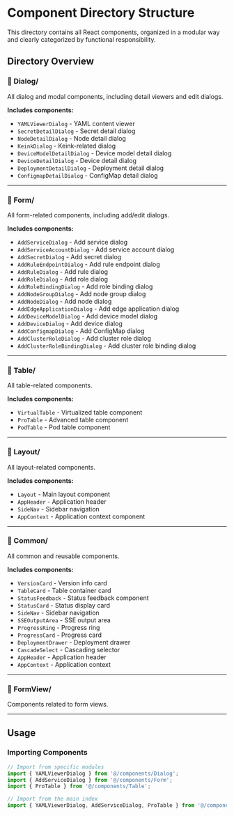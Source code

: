 # Component Directory Structure

This directory contains all React components, organized in a modular way and clearly categorized by functional responsibility.

## Directory Overview

### 📁 Dialog/
All dialog and modal components, including detail viewers and edit dialogs.

**Includes components:**
- `YAMLViewerDialog` - YAML content viewer  
- `SecretDetailDialog` - Secret detail dialog  
- `NodeDetailDialog` - Node detail dialog  
- `KeinkDialog` - Keink-related dialog  
- `DeviceModelDetailDialog` - Device model detail dialog  
- `DeviceDetailDialog` - Device detail dialog  
- `DeploymentDetailDialog` - Deployment detail dialog  
- `ConfigmapDetailDialog` - ConfigMap detail dialog  

---

### 📁 Form/
All form-related components, including add/edit dialogs.

**Includes components:**
- `AddServiceDialog` - Add service dialog  
- `AddServiceAccountDialog` - Add service account dialog  
- `AddSecretDialog` - Add secret dialog  
- `AddRuleEndpointDialog` - Add rule endpoint dialog  
- `AddRuleDialog` - Add rule dialog  
- `AddRoleDialog` - Add role dialog  
- `AddRoleBindingDialog` - Add role binding dialog  
- `AddNodeGroupDialog` - Add node group dialog  
- `AddNodeDialog` - Add node dialog  
- `AddEdgeApplicationDialog` - Add edge application dialog  
- `AddDeviceModelDialog` - Add device model dialog  
- `AddDeviceDialog` - Add device dialog  
- `AddConfigmapDialog` - Add ConfigMap dialog  
- `AddClusterRoleDialog` - Add cluster role dialog  
- `AddClusterRoleBindingDialog` - Add cluster role binding dialog  

---

### 📁 Table/
All table-related components.

**Includes components:**
- `VirtualTable` - Virtualized table component  
- `ProTable` - Advanced table component  
- `PodTable` - Pod table component  

---

### 📁 Layout/
All layout-related components.

**Includes components:**
- `Layout` - Main layout component  
- `AppHeader` - Application header  
- `SideNav` - Sidebar navigation  
- `AppContext` - Application context component  

---

### 📁 Common/
All common and reusable components.

**Includes components:**
- `VersionCard` - Version info card  
- `TableCard` - Table container card  
- `StatusFeedback` - Status feedback component  
- `StatusCard` - Status display card  
- `SideNav` - Sidebar navigation  
- `SSEOutputArea` - SSE output area  
- `ProgressRing` - Progress ring  
- `ProgressCard` - Progress card  
- `DeploymentDrawer` - Deployment drawer  
- `CascadeSelect` - Cascading selector  
- `AppHeader` - Application header  
- `AppContext` - Application context  

---

### 📁 FormView/
Components related to form views.

---

## Usage

### Importing Components
```typescript
// Import from specific modules
import { YAMLViewerDialog } from '@/components/Dialog';
import { AddServiceDialog } from '@/components/Form';
import { ProTable } from '@/components/Table';

// Import from the main index
import { YAMLViewerDialog, AddServiceDialog, ProTable } from '@/components';

